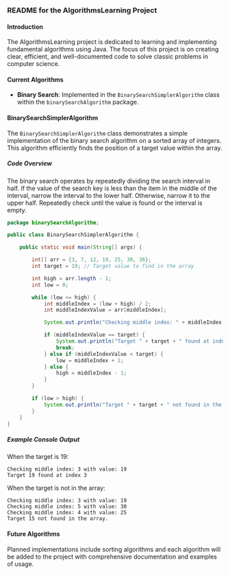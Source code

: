 ### README for the AlgorithmsLearning Project

#### Introduction
The AlgorithmsLearning project is dedicated to learning and implementing fundamental algorithms using Java. The focus of this project is on creating clear, efficient, and well-documented code to solve classic problems in computer science.

#### Current Algorithms
- **Binary Search**: Implemented in the `BinarySearchSimplerAlgorithm` class within the `binarySearchAlgorithm` package.

#### BinarySearchSimplerAlgorithm
The `BinarySearchSimplerAlgorithm` class demonstrates a simple implementation of the binary search algorithm on a sorted array of integers. This algorithm efficiently finds the position of a target value within the array.

##### Code Overview
The binary search operates by repeatedly dividing the search interval in half. If the value of the search key is less than the item in the middle of the interval, narrow the interval to the lower half. Otherwise, narrow it to the upper half. Repeatedly check until the value is found or the interval is empty.

```java
package binarySearchAlgorithm;

public class BinarySearchSimplerAlgorithm {

    public static void main(String[] args) {

        int[] arr = {3, 7, 12, 19, 25, 30, 36};
        int target = 19; // Target value to find in the array

        int high = arr.length - 1;
        int low = 0;

        while (low <= high) {
            int middleIndex = (low + high) / 2;
            int middleIndexValue = arr[middleIndex];

            System.out.println("Checking middle index: " + middleIndex + " with value: " + middleIndexValue);

            if (middleIndexValue == target) {
                System.out.println("Target " + target + " found at index " + middleIndex);
                break;
            } else if (middleIndexValue < target) {
                low = middleIndex + 1;
            } else {
                high = middleIndex - 1;
            }
        }

        if (low > high) {
            System.out.println("Target " + target + " not found in the array.");
        }
    }
}
```

##### Example Console Output
When the target is 19:
```
Checking middle index: 3 with value: 19
Target 19 found at index 3
```

When the target is not in the array:
```
Checking middle index: 3 with value: 19
Checking middle index: 5 with value: 30
Checking middle index: 4 with value: 25
Target 15 not found in the array.
```

#### Future Algorithms
Planned implementations include sorting algorithms and each algorithm will be added to the project with comprehensive documentation and examples of usage.


